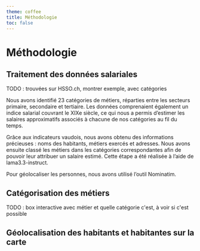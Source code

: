 ```yaml
---
theme: coffee 
title: Méthodologie
toc: false
---
```


# Méthodologie

## Traitement des données salariales

TODO : trouvées sur HSSO.ch, montrer exemple, avec catégories

Nous avons identifié 23 catégories de métiers, réparties entre les secteurs primaire, secondaire et tertiaire. Les données comprenaient également un indice salarial couvrant le XIXe siècle, ce qui nous a permis d’estimer les salaires approximatifs associés à chacune de nos catégories au fil du temps.

Grâce aux indicateurs vaudois, nous avons obtenu des informations précieuses : noms des habitants, métiers exercés et adresses. Nous avons ensuite classé les métiers dans les catégories correspondantes afin de pouvoir leur attribuer un salaire estimé. Cette étape a été réalisée à l’aide de lama3.3-instruct.

Pour géolocaliser les personnes, nous avons utilisé l’outil Nominatim.

## Catégorisation des métiers

TODO : box interactive avec métier et quelle catégorie c'est, à voir si c'est possible

## Géolocalisation des habitants et habitantes sur la carte